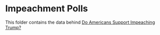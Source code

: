 # Impeachment Polls

This folder contains the data behind [Do Americans Support Impeaching Trump?](https://fivethirtyeight.com/features/do-americans-support-impeaching-president-trump/)
